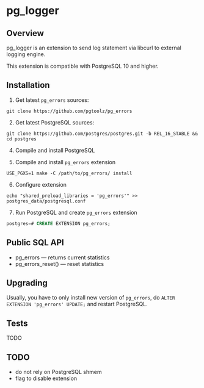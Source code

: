 # pg_logger

## Overview

pg_logger is an extension to send log statement via libcurl to external logging engine.

This extension is compatible with PostgreSQL 10 and higher.

## Installation

1) Get latest `pg_errors` sources:

```shell
git clone https://github.com/pgtoolz/pg_errors
```

2) Get latest PostgreSQL sources:

```shell
git clone https://github.com/postgres/postgres.git -b REL_16_STABLE && cd postgres
```

4) Compile and install PostgreSQL

5) Compile and install `pg_errors` extension

```shell
USE_PGXS=1 make -C /path/to/pg_errors/ install
```

6) Configure extension

```shell
echo "shared_preload_libraries = 'pg_errors'" >> postgres_data/postgresql.conf
```

7) Run PostgreSQL and create `pg_errors` extension

```sql
postgres=# CREATE EXTENSION pg_errors;
```

## Public SQL API

 * pg_errors — returns current statistics
 * pg_errors_reset() — reset statistics

## Upgrading

Usually, you have to only install new version of `pg_errors`, do `ALTER EXTENSION 'pg_errors' UPDATE;` and restart PostgreSQL.

## Tests

TODO

## TODO

* do not rely on PostgreSQL shmem
* flag to disable extension
